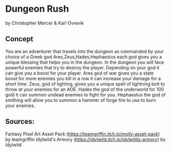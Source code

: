 # Dungeon Rush
by Christopher Mercer & Karl Ovrevik

## Concept
You are an adventurer that travels into the dungeon as commanded by your choice of a Greek god Ares,Zeus,Hades,Hephaestus each god gives you a unique blessing that helps you in the dungeon. In the dungeon you will face powerful enemies that try to destroy the player. Depending on your god it can give you a boost for your player. Ares god of war gives you a state boost for more enemies you kill in a row it can increase your damage for a short time. Zeus, god of lighting, gives you a unique spell of lightning bolt to throw at your enemies for an AOE. Hades the god of the underworld for 100 gold it can summon undead enemies to fight for you. Hephaestus the god of smithing will allow you to summon a hammer of forge fire to use to burn your enemies.

## Sources:
Fantasy Pixel Art Asset Pack (https://teamgriffin.itch.io/molly-asset-pack) by teamgriffin
Idylwild's Armory (https://idylwild.itch.io/idylwilds-armory) by Idylwild
